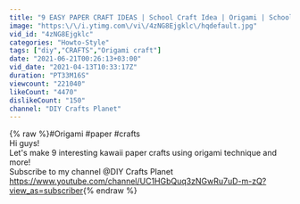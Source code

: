 ```yaml
---
title: "9 EASY PAPER CRAFT IDEAS | School Craft Idea | Origami | School hacks | 9 ИДЕЙ ПОДЕЛОК из БУМАГИ"
image: "https:\/\/i.ytimg.com\/vi\/4zNG8Ejgklc\/hqdefault.jpg"
vid_id: "4zNG8Ejgklc"
categories: "Howto-Style"
tags: ["diy","CRAFTS","Origami craft"]
date: "2021-06-21T00:26:13+03:00"
vid_date: "2021-04-13T10:33:17Z"
duration: "PT33M16S"
viewcount: "221040"
likeCount: "4470"
dislikeCount: "150"
channel: "DIY Crafts Planet"
---
```

{% raw %}#Origami #paper #сrafts<br /> Hi guys!<br />Let's make 9 interesting kawaii paper crafts using origami technique and more!<br />Subscribe to  my channel @DIY Crafts Planet <br /><a rel="nofollow" target="blank" href="https://www.youtube.com/channel/UC1HGbQuq3zNGwRu7uD-m-zQ?view_as=subscriber">https://www.youtube.com/channel/UC1HGbQuq3zNGwRu7uD-m-zQ?view_as=subscriber</a>{% endraw %}
